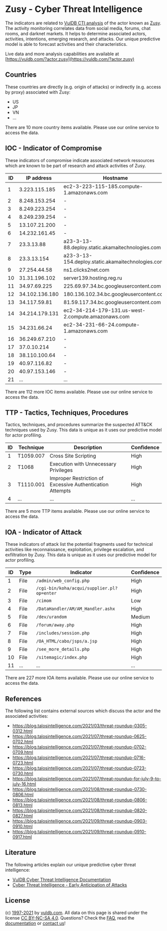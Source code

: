 # Zusy - Cyber Threat Intelligence

The indicators are related to [VulDB CTI analysis](https://vuldb.com/?doc.cti) of the actor known as [Zusy](https://vuldb.com/?actor.zusy). The activity monitoring correlates data from social media, forums, chat rooms, and darknet markets. It helps to determine associated actors, activities, intentions, emerging research, and attacks. Our unique predictive model is able to forecast activities and their characteristics.

Live data and more analysis capabilities are available at [https://vuldb.com/?actor.zusy](https://vuldb.com/?actor.zusy)

## Countries

These countries are directly (e.g. origin of attacks) or indirectly (e.g. access by proxy) associated with Zusy:

* US
* JP
* VN
* ...

There are 10 more country items available. Please use our online service to access the data.

## IOC - Indicator of Compromise

These indicators of compromise indicate associated network ressources which are known to be part of research and attack activities of Zusy.

ID | IP address | Hostname | Confidence
-- | ---------- | -------- | ----------
1 | 3.223.115.185 | ec2-3-223-115-185.compute-1.amazonaws.com | Medium
2 | 8.248.153.254 | - | High
3 | 8.249.223.254 | - | High
4 | 8.249.239.254 | - | High
5 | 13.107.21.200 | - | High
6 | 14.232.161.45 | - | High
7 | 23.3.13.88 | a23-3-13-88.deploy.static.akamaitechnologies.com | High
8 | 23.3.13.154 | a23-3-13-154.deploy.static.akamaitechnologies.com | High
9 | 27.254.44.58 | ns1.clicks2net.com | High
10 | 31.31.196.102 | server139.hosting.reg.ru | High
11 | 34.97.69.225 | 225.69.97.34.bc.googleusercontent.com | Medium
12 | 34.102.136.180 | 180.136.102.34.bc.googleusercontent.com | Medium
13 | 34.117.59.81 | 81.59.117.34.bc.googleusercontent.com | Medium
14 | 34.214.179.131 | ec2-34-214-179-131.us-west-2.compute.amazonaws.com | Medium
15 | 34.231.66.24 | ec2-34-231-66-24.compute-1.amazonaws.com | Medium
16 | 36.249.67.210 | - | High
17 | 37.0.10.214 | - | High
18 | 38.110.100.64 | - | High
19 | 40.97.116.82 | - | High
20 | 40.97.153.146 | - | High
21 | ... | ... | ...

There are 112 more IOC items available. Please use our online service to access the data.

## TTP - Tactics, Techniques, Procedures

Tactics, techniques, and procedures summarize the suspected ATT&CK techniques used by Zusy. This data is unique as it uses our predictive model for actor profiling.

ID | Technique | Description | Confidence
-- | --------- | ----------- | ----------
1 | T1059.007 | Cross Site Scripting | High
2 | T1068 | Execution with Unnecessary Privileges | High
3 | T1110.001 | Improper Restriction of Excessive Authentication Attempts | High
4 | ... | ... | ...

There are 5 more TTP items available. Please use our online service to access the data.

## IOA - Indicator of Attack

These indicators of attack list the potential fragments used for technical activities like reconnaissance, exploitation, privilege escalation, and exfiltration by Zusy. This data is unique as it uses our predictive model for actor profiling.

ID | Type | Indicator | Confidence
-- | ---- | --------- | ----------
1 | File | `/admin/web_config.php` | High
2 | File | `/cgi-bin/koha/acqui/supplier.pl?op=enter` | High
3 | File | `/cimom` | Low
4 | File | `/DataHandler/AM/AM_Handler.ashx` | High
5 | File | `/dev/urandom` | Medium
6 | File | `/forum/away.php` | High
7 | File | `/includes/session.php` | High
8 | File | `/OA_HTML/cabo/jsps/a.jsp` | High
9 | File | `/see_more_details.php` | High
10 | File | `/sitemagic/index.php` | High
11 | ... | ... | ...

There are 227 more IOA items available. Please use our online service to access the data.

## References

The following list contains external sources which discuss the actor and the associated activities:

* https://blog.talosintelligence.com/2021/03/threat-roundup-0305-0312.html
* https://blog.talosintelligence.com/2021/07/threat-roundup-0625-0702.html
* https://blog.talosintelligence.com/2021/07/threat-roundup-0702-0709.html
* https://blog.talosintelligence.com/2021/07/threat-roundup-0716-0723.html
* https://blog.talosintelligence.com/2021/07/threat-roundup-0723-0730.html
* https://blog.talosintelligence.com/2021/07/threat-roundup-for-july-9-to-july-16.html
* https://blog.talosintelligence.com/2021/08/threat-roundup-0730-0806.html
* https://blog.talosintelligence.com/2021/08/threat-roundup-0806-0813.html
* https://blog.talosintelligence.com/2021/08/threat-roundup-0820-0827.html
* https://blog.talosintelligence.com/2021/09/threat-roundup-0903-0910.html
* https://blog.talosintelligence.com/2021/09/threat-roundup-0910-0917.html

## Literature

The following articles explain our unique predictive cyber threat intelligence:

* [VulDB Cyber Threat Intelligence Documentation](https://vuldb.com/?doc.cti)
* [Cyber Threat Intelligence - Early Anticipation of Attacks](https://www.scip.ch/en/?labs.20201022)

## License

(c) [1997-2021](https://vuldb.com/?doc.changelog) by [vuldb.com](https://vuldb.com/?doc.about). All data on this page is shared under the license [CC BY-NC-SA 4.0](https://creativecommons.org/licenses/by-nc-sa/4.0/). Questions? Check the [FAQ](https://vuldb.com/?doc.faq), read the [documentation](https://vuldb.com/?doc) or [contact us](https://vuldb.com/?contact)!
